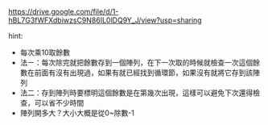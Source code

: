 https://drive.google.com/file/d/1-hBL7G3fWFXdbiwzsC9N86IL0lDQ9Y_J/view?usp=sharing

hint:
* 每次乘10取餘數
* 法ㄧ：每次除完就把餘數存到一個陣列，在下一次取的時候就檢查一次這個餘數在前面有沒有出現過，如果有就已經找到循環節，如果沒有就將它存到該陣列
* 法二：存到陣列時要標明這個餘數是在第幾次出現，這樣可以避免下次還得檢查，可以省不少時間
* 陣列開多大？大小大概是從0~除數-1
